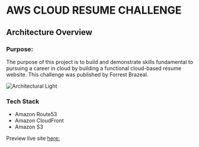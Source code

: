 #   AWS CLOUD RESUME CHALLENGE


## Architecture Overview

### Purpose:

The purpose of this project is to build and demonstrate skills fundamental to pursuing a career in cloud by building a functional cloud-based resume website. This challenge was published by Forrest Brazeal.

![Architectural Light](https://github.com/thatoramphore/cloud-resume-challenge/assets/75572984/4bb7cc8a-6804-445d-b8c6-04a8b269d770)


### Tech Stack

* Amazon Route53
* Amazon CloudFront
* Amazon S3

Preview live site [here:](https://thato.dev/) 
